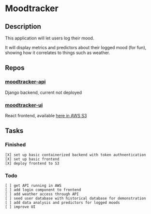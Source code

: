 # Moodtracker

## Description

This application will let users log their mood.

It will display metrics and predictors about their logged mood (for fun), showing how
it correlates to things such as weather.

## Repos

### [moodtracker-api](https://github.com/rossmassey-moodtracker/moodtracker-api)

Django backend, current not deployed

### [moodtracker-ui](https://github.com/rossmassey-moodtracker/moodtracker-ui)

React frontend, available [here in AWS S3](http://moodtracker-react-frontend-gh.s3-website-us-west-1.amazonaws.com/)

## Tasks

### Finished
```
[X] set up basic containerized backend with token authnentication
[X] set up basic frontend
[X] deploy frontend to S3
```
### Todo
```
[ ] get API running in AWS
[ ] add login component to frontend
[ ] add weather access through API
[ ] seed user database with historical database for demonstration
[ ] add data analysis and predictors for logged moods
[ ] improve UI
```

